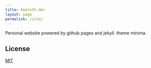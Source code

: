 ```yaml
---
title: Emaleth.dev
layout: page
permalink: /site/
---
```


Personal website powered by github pages and jekyll. theme minima.


## License
[MIT](https://choosealicense.com/licenses/mit/)



